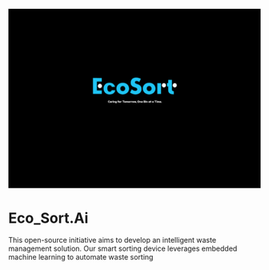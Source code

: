 ![EcoSort Image](EcoSort.png)
# Eco_Sort.Ai
This open-source initiative aims to develop an intelligent waste management solution. Our smart sorting device leverages embedded machine learning to automate waste sorting
